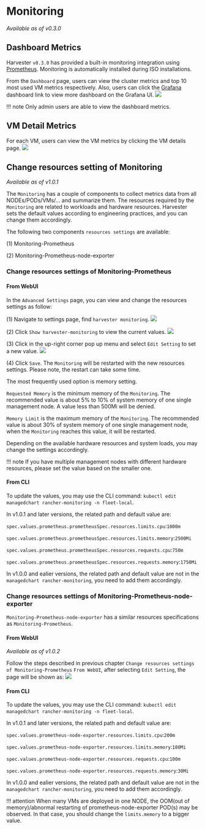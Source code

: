 # Monitoring

_Available as of v0.3.0_

## Dashboard Metrics
Harvester `v0.3.0` has provided a built-in monitoring integration using [Prometheus](https://prometheus.io/). Monitoring is automatically installed during ISO installations.

From the `Dashboard` page, users can view the cluster metrics and top 10 most used VM metrics respectively.
Also, users can click the [Grafana](http://grafana.com/) dashboard link to view more dashboard on the Grafana UI.
![](./assets/monitoring-dashboard.png)

!!! note
    Only admin users are able to view the dashboard metrics.


## VM Detail Metrics
For each VM, users can view the VM metrics by clicking the VM details page.
![](./assets/vm-metrics.png)


## Change resources setting of Monitoring
_Available as of v1.0.1_

The `Monitoring` has a couple of components to collect metrics data from all NODEs/PODs/VMs/... and summarize them. The resources required by the `Monitoring` are related to workloads and hardware resources. Harvester sets the default values according to engineering practices, and you can change them accordingly.

The following two components `resources settings` are available:

(1) Monitoring-Prometheus

(2) Monitoring-Prometheus-node-exporter

### Change resources settings of Monitoring-Prometheus

#### From WebUI

In the `Advanced Settings` page, you can view and change the resources settings as follow:

(1) Navigate to settings page, find `harvester monitoring`.
![](./assets/monitoring-setting.png)

(2) Click `Show harvester-monitoring` to view the current values.
![](./assets/monitoring-setting-view-current.png)

(3) Click in the up-right corner pop up menu and select `Edit Setting` to set a new value.
![](./assets/monitoring-setting-edit-config.png)

(4) Click `Save`. The `Monitoring` will be restarted with the new resources settings. Please note, the restart can take some time.

The most frequently used option is memory setting.

`Requested Memory` is the minimum memory of the `Monitoring`. The recommended value is about 5% to 10% of system memory of one single management node. A value less than 500Mi will be denied.

`Memory Limit` is the maximum memory of the `Monitoring`. The recommended value is about 30% of system memory of one single management node, when the `Monitoring` reaches this value, it will be restarted.

Depending on the available hardware resources and system loads, you may change the settings accordingly.

!!! note
    If you have multiple management nodes with different hardware resources, please set the value based on the smaller one.

#### From CLI

To update the values, you may use the CLI command: `kubectl edit managedchart rancher-monitoring -n fleet-local`.

In v1.0.1 and later versions, the related path and default value are:

 `spec.values.prometheus.prometheusSpec.resources.limits.cpu`:`1000m`

 `spec.values.prometheus.prometheusSpec.resources.limits.memory`:`2500Mi`

 `spec.values.prometheus.prometheusSpec.resources.requests.cpu`:`750m`

 `spec.values.prometheus.prometheusSpec.resources.requests.memory`:`1750Mi`

In v1.0.0 and ealier versions, the related path and default value are not in the `managedchart rancher-monitoring`, you need to add them accordingly.

### Change resources settings of Monitoring-Prometheus-node-exporter

`Monitoring-Prometheus-node-exporter` has a similar resources specifications as `Monitoring-Prometheus`.

#### From WebUI

_Available as of v1.0.2_

Follow the steps described in previous chapter `Change resources settings of Monitoring-Prometheus` `From WebUI`, after selecting `Edit Setting`, the page will be shown as:
![](./assets/monitoring-setting-edit-config-v1.0.2.png)

#### From CLI

To update the values, you may use the CLI command: `kubectl edit managedchart rancher-monitoring -n fleet-local`.

In v1.0.1 and later versions, the related path and default value are:

 `spec.values.prometheus-node-exporter.resources.limits.cpu`:`200m`

 `spec.values.prometheus-node-exporter.resources.limits.memory`:`180Mi`

 `spec.values.prometheus-node-exporter.resources.requests.cpu`:`100m`

 `spec.values.prometheus-node-exporter.resources.requests.memory`:`30Mi`

In v1.0.0 and ealier versions, the related path and default value are not in the `managedchart rancher-monitoring`, you need to add them accordingly.

!!! attention
    When many VMs are deployed in one NODE, the OOM(out of memory)/abnormal restarting of prometheus-node-exporter POD(s) may be observed. In that case, you should change the `limits.memory` to a bigger value.
